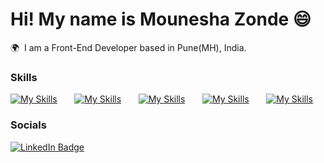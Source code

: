 Hi! My name is Mounesha Zonde 😄
========================================================================================================================================

🌍  I am a Front-End Developer based in Pune(MH), India.
<br/>

### Skills

[![My Skills](https://skillicons.dev/icons?i=html,css)](https://skillicons.dev) &nbsp;&nbsp;&nbsp;&nbsp;&nbsp; [![My Skills](https://skillicons.dev/icons?i=js,react)](https://skillicons.dev) &nbsp;&nbsp;&nbsp;&nbsp;&nbsp; [![My Skills](https://skillicons.dev/icons?i=nodejs,express)](https://skillicons.dev) &nbsp;&nbsp;&nbsp;&nbsp;&nbsp; [![My Skills](https://skillicons.dev/icons?i=git,scss)](https://skillicons.dev) &nbsp;&nbsp;&nbsp;&nbsp;&nbsp; [![My Skills](https://skillicons.dev/icons?i=linux)](https://skillicons.dev)
<br/>

### Socials

<div id="badges">
  <a href="https://www.linkedin.com/in/mounesha-zonde-3a8481153/">
    <img src="https://img.shields.io/badge/LinkedIn-blue?style=for-the-badge&logo=linkedin&logoColor=white" alt="LinkedIn Badge"/>
  </a>
</div>
